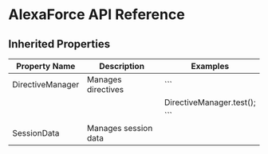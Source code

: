 # AlexaForce API Reference #

## Inherited Properties ##
Property Name     | Description           | Examples
----------------- | --------------------- | -------------
DirectiveManager  | Manages directives    | ```
                  |                       | DirectiveManager.test();
                  |                       | ```
SessionData       | Manages session data  |                 

